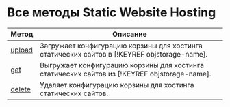 # Все методы Static Website Hosting

Метод | Описание
----- | -----
[upload](hosting/upload.md) | Загружает конфигурацию корзины для хостинга статических сайтов в  [!KEYREF objstorage-name].
[get](hosting/get.md) | Выгружает конфигурацию корзины для хостинга статических сайтов  из [!KEYREF objstorage-name].
[delete](hosting/delete.md) | Удаляет конфигурацию корзины для хостинга статических сайтов.


